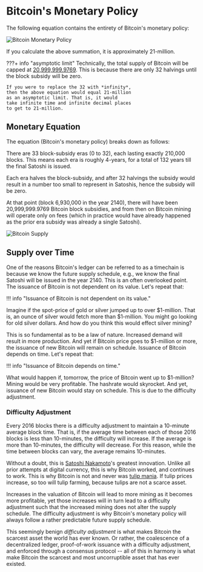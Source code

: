 <!--
Lord Jesus Christ 
Son of the living God
Have mercy on me, a sinner
-->
# Bitcoin's Monetary Policy


The following equation contains the 
 entirety of Bitcoin's monetary policy:

![Bitcoin Monetary Policy](/images/bitcoin-monetary-policy.png)

If you calculate the above summation, it is
 approximately 21-million.


???+ info "asymptotic limit"
    Technically, the total supply of Bitcoin
    will be capped at 
    [20,999,999.9769](https://bitcoin.stackexchange.com/questions/38994/will-there-be-21-million-bitcoins-eventually/38998#38998).
    This is because there are only 32 halvings until 
     the block subsidy will be zero.
    
    If you were to replace the 32 with *infinity*,
    then the above equation would equal 21-million 
    as an asymptotic limit. That is, it would
    take infinite time and infinite decimal places 
    to get to 21-million.





## Monetary Equation 

The equation (Bitcoin's monetary policy)
 breaks down as follows:

There are 33 block-subsidy eras (0 to 32),
 each lasting
 exactly 210,000 blocks.
This means each era is roughly 4-years,
 for a total of 132 years till the final
 Satoshi is issued.

Each era halves the block-subsidy, and
 after 32 halvings the subsidy would result
 in a number too small to represent in Satoshis,
 hence the subsidy will be zero.

At that point (block 6,930,000 in the year 2140), there
 will have been 20,999,999.9769 Bitcoin
 block subsidies, and from then
 on Bitcoin mining will operate only
 on fees (which in practice would have
 already happened as the prior era subsidy
 was already a single Satoshi).



![Bitcoin Supply](/images/Bitcoin-supply.png)



## Supply over Time

One of the reasons Bitcoin's ledger can be
 referred to as a 
 timechain
 is because we know the future supply schedule,
 e.g., we know the final Satoshi will be
 issued in the year 2140.
This is an often overlooked point.
The issuance of Bitcoin is not dependent on
 its value.
Let's repeat that:

!!! info "Issuance of Bitcoin is not dependent on its value."

Imagine if the spot-price of gold or silver jumped
 up to over $1-million. 
That is, an ounce of silver would fetch more than
 $1-million.
You might go looking for old silver dollars.
And how do you think this would effect silver mining?

This is so fundamental as to be a law of nature.
Increased demand will result in more production.
And yet if Bitcoin price goes to $1-million
 or more, the issuance of new Bitcoin will
 remain on schedule.
Issuance of Bitcoin depends on time.
Let's repeat that:

!!! info "Issuance of Bitcoin depends on time."

What would happen if, tomorrow,
 the price of Bitcoin went up to $1-million?
Mining would be very profitable.
The hashrate would skyrocket.
And yet, issuance of new Bitcoin would
 stay on schedule.
This is due to the difficulty adjustment.


### Difficulty Adjustment

Every 2016 blocks there is a difficulty
 adjustment to maintain a 10-minute average block time.
That is, if the average time between each
 of those 2016 blocks
 is less than 10-minutes, 
 the difficulty will increase.
If the average is more than 10-minutes,
 the difficulty will decrease.
For this reason, while the time between blocks
 can vary,
 the average remains 10-minutes.

Without a doubt, this is 
 [Satoshi Nakamoto](https://satoshi.nakamotoinstitute.org/)'s 
 greatest innovation.
Unlike all prior attempts at digital currency,
 this is why Bitcoin worked,
 and continues to work.
This is why Bitcoin is not and never was
 [tulip mania](https://en.m.wikipedia.org/wiki/Tulip_mania).
If tulip prices increase, so too will tulip farming,
 because tulips are not a scarce asset.

Increases in the valuation of Bitcoin will
 lead to more mining 
 as it becomes more profitable, 
 yet those increases will in turn
 lead to a difficulty adjustment such that
 the increased mining does not alter
 the supply schedule.
The difficulty adjustment is why
 Bitcoin's monetary policy will always follow a
 rather predictable future supply schedule.

This seemingly benign *difficulty adjustment*
 is what makes Bitcoin the scarcest asset the
 world has ever known.
Or rather, the coalescence 
 of a decentralized ledger,
 proof-of-work issuance with a
 difficulty adjustment, and
 enforced through a consensus protocol --
 all of this in harmony
 is what make Bitcoin the scarcest
 and most uncorruptible 
 asset that has ever existed. 







